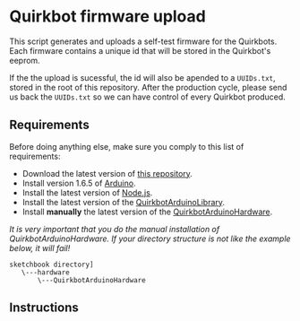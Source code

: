 # Quirkbot firmware upload

This script generates and uploads a self-test firmware for the Quirkbots. Each firmware contains a unique id that will be stored in the Quirkbot's eeprom.

If the the upload is sucessful, the id will also be apended to a ```UUIDs.txt```, stored in the root of this repository. After the production cycle, please send us back the ```UUIDs.txt``` so we can have control of every Quirkbot produced.


 ## Requirements

 Before doing anything else, make sure you comply to this list of requirements:

 - Download the latest version of [this repository](https://github.com/Quirkbot/QuirkbotSelfTest).
 - Install version 1.6.5 of [Arduino](https://www.arduino.cc/en/Main/Software).
 - Install the latest version of  [Node.js](https://nodejs.org/download).
 - Install the latest version of the [QuirkbotArduinoLibrary](https://github.com/Quirkbot/QuirkbotArduinoLibrary/releases).
 - Install **manually** the latest version of the [QuirkbotArduinoHardware](https://github.com/Quirkbot/QuirkbotArduinoHardware/releases).

 *It is very important that you do the manual installation of QuirkbotArduinoHardware. If your directory structure is not like the example below, it will fail!*

 ```
 sketchbook directory]
    \---hardware
        \---QuirkbotArduinoHardware
 ```

 ## Instructions
